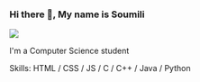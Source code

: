 ### Hi there 👋, My name is Soumili
![](https://wallpaperforu.com/wp-content/uploads/2021/03/Wallpaper-Lofi-Anime-Anime-Girls-Studio-Ghibli-Whisper-Of-Th46-346x230.jpg)

I'm a Computer Science student

Skills: HTML / CSS / JS / C / C++ / Java / Python







